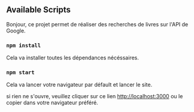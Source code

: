 
## Available Scripts

Bonjour, ce projet permet de réaliser des recherches de livres sur l'API de Google. 

### `npm install`

Cela va installer toutes les dépendances nécéssaires. 

### `npm start`

Cela va lancer votre navigateur par défault et lancer le site. 

si rien ne s'ouvre, veuillez cliquer sur ce lien [http://localhost:3000](http://localhost:3000) ou le copier dans votre navigateur préféré. 



